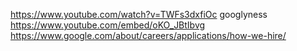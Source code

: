 https://www.youtube.com/watch?v=TWFs3dxfiOc googlyness
https://www.youtube.com/embed/oKO_JBtIbvg
https://www.google.com/about/careers/applications/how-we-hire/
